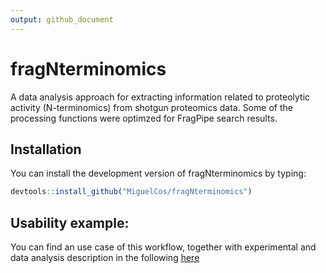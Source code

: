 ```yaml
---
output: github_document
---
```


<!-- README.md is generated from README.Rmd. Please edit that file -->



# fragNterminomics

<!-- badges: start -->
<!-- badges: end -->

A data analysis approach for extracting information related to proteolytic activity (N-terminomics) from shotgun proteomics data. Some of the processing functions were optimzed for FragPipe search results.

## Installation

You can install the development version of fragNterminomics by typing:

``` r
devtools::install_github("MiguelCos/fragNterminomics")
```

## Usability example: 

You can find an use case of this workflow, together with experimental and data analysis description in the following [here](https://github.com/MiguelCos/fragNterminomics/blob/master/reproducible_report_pkd_mice_model.md)



